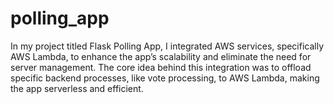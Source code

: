 # polling_app
In my project titled Flask Polling App, I integrated AWS services, specifically AWS Lambda, to enhance the app’s scalability and eliminate the need for server management. The core idea behind this integration was to offload specific backend processes, like vote processing, to AWS Lambda, making the app serverless and efficient.

